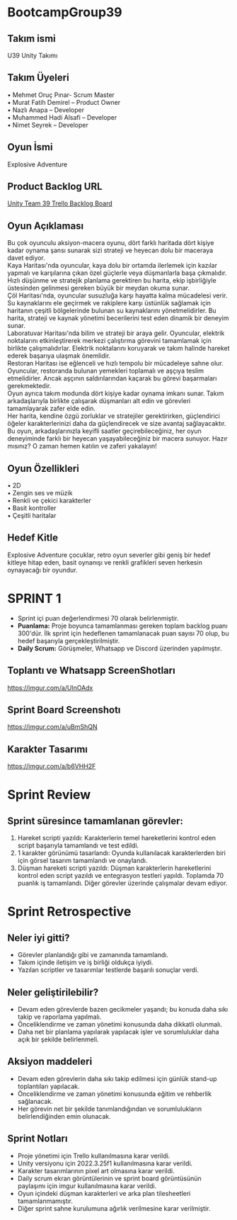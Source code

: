 # BootcampGroup39

## Takım ismi
U39 Unity Takımı
## Takım Üyeleri
•	Mehmet Oruç Pınar- Scrum Master <br/>
•	Murat Fatih Demirel – Product Owner <br/>
•	Nazlı Anapa – Developer <br/>
•	Muhammed Hadi Alsafi – Developer <br/>
•	Nimet Seyrek – Developer
## Oyun İsmi
Explosive Adventure
## Product Backlog URL
[Unity Team 39 Trello Backlog Board](https://trello.com/b/PfJCcSZ7/bootcamp)
## Oyun Açıklaması 
Bu çok oyunculu aksiyon-macera oyunu, dört farklı haritada dört kişiye kadar oynama şansı sunarak sizi strateji ve heyecan dolu bir maceraya davet ediyor. <br/>
Kaya Haritası'nda oyuncular, kaya dolu bir ortamda ilerlemek için kazılar yapmalı ve karşılarına çıkan özel güçlerle veya düşmanlarla başa çıkmalıdır. Hızlı düşünme ve stratejik planlama gerektiren bu harita, ekip işbirliğiyle üstesinden gelinmesi gereken büyük bir meydan okuma sunar.<br/>
Çöl Haritası'nda, oyuncular susuzluğa karşı hayatta kalma mücadelesi verir. Su kaynaklarını ele geçirmek ve rakiplere karşı üstünlük sağlamak için haritanın çeşitli bölgelerinde bulunan su kaynaklarını yönetmelidirler. Bu harita, strateji ve kaynak yönetimi becerilerini test eden dinamik bir deneyim sunar.<br/>
Laboratuvar Haritası'nda bilim ve strateji bir araya gelir. Oyuncular, elektrik noktalarını etkinleştirerek merkezi çalıştırma görevini tamamlamak için birlikte çalışmalıdırlar. Elektrik noktalarını koruyarak ve takım halinde hareket ederek başarıya ulaşmak önemlidir. <br/>
Restoran Haritası ise eğlenceli ve hızlı tempolu bir mücadeleye sahne olur. Oyuncular, restoranda bulunan yemekleri toplamalı ve aşçıya teslim etmelidirler. Ancak aşçının saldırılarından kaçarak bu görevi başarmaları gerekmektedir. <br/>
Oyun ayrıca takım modunda dört kişiye kadar oynama imkanı sunar. Takım arkadaşlarıyla birlikte çalışarak düşmanları alt edin ve görevleri tamamlayarak zafer elde edin. <br/>
Her harita, kendine özgü zorluklar ve stratejiler gerektirirken, güçlendirici öğeler karakterlerinizi daha da güçlendirecek ve size avantaj sağlayacaktır. Bu oyun, arkadaşlarınızla keyifli saatler geçirebileceğiniz, her oyun deneyiminde farklı bir heyecan yaşayabileceğiniz bir macera sunuyor. Hazır mısınız? O zaman hemen katılın ve zaferi yakalayın!
## Oyun Özellikleri
•	2D <br/>
•	Zengin ses ve müzik <br/>
•	Renkli ve çekici karakterler <br/>
•	Basit kontroller <br/>
•	Çeşitli haritalar <br/>
## Hedef Kitle
Explosive Adventure çocuklar, retro oyun severler gibi geniş bir hedef kitleye hitap eden, basit oynanışı ve renkli grafikleri seven herkesin oynayacağı bir oyundur.
# SPRINT 1
* Sprint içi puan değerlendirmesi 70 olarak belirlenmiştir.
* **Puanlama:** Proje boyunca tamamlanması gereken toplam backlog puanı 300'dür. İlk sprint için hedeflenen tamamlanacak puan sayısı 70 olup, bu hedef başarıyla gerçekleştirilmiştir.
* **Daily Scrum:** Görüşmeler, Whatsapp ve Discord üzerinden yapılmıştır.
## Toplantı ve Whatsapp ScreenShotları
https://imgur.com/a/UlnOAdx
##  Sprint Board Screenshotı
https://imgur.com/a/uBmShQN
## Karakter Tasarımı
https://imgur.com/a/b6VHH2F
# Sprint Review
## Sprint süresince tamamlanan görevler:
1. Hareket scripti yazıldı: Karakterlerin temel hareketlerini kontrol eden script başarıyla tamamlandı ve test edildi.
2. 1 karakter görünümü tasarlandı: Oyunda kullanılacak karakterlerden biri için görsel tasarım tamamlandı ve onaylandı.
3. Düşman hareketi scripti yazıldı: Düşman karakterlerin hareketlerini kontrol eden script yazıldı ve entegrasyon testleri yapıldı.
Toplamda 70 puanlık iş tamamlandı. Diğer görevler üzerinde çalışmalar devam ediyor.
# Sprint Retrospective
## Neler iyi gitti?
* Görevler planlandığı gibi ve zamanında tamamlandı.
* Takım içinde iletişim ve iş birliği oldukça iyiydi.
* Yazılan scriptler ve tasarımlar testlerde başarılı sonuçlar verdi.
## Neler geliştirilebilir?
* Devam eden görevlerde bazen gecikmeler yaşandı; bu konuda daha sıkı takip ve raporlama yapılmalı.
* Önceliklendirme ve zaman yönetimi konusunda daha dikkatli olunmalı.
* Daha net bir planlama yapılarak yapılacak işler ve sorumluluklar daha açık bir şekilde belirlenmeli.
## Aksiyon maddeleri
* Devam eden görevlerin daha sıkı takip edilmesi için günlük stand-up toplantıları yapılacak.
* Önceliklendirme ve zaman yönetimi konusunda eğitim ve rehberlik sağlanacak.
* Her görevin net bir şekilde tanımlandığından ve sorumlulukların belirlendiğinden emin olunacak.
## Sprint Notları
* Proje yönetimi için Trello kullanılmasına karar verildi.
* Unity versiyonu için 2022.3.25f1 kullanılmasına karar verildi.
* Karakter tasarımlarının pixel art olmasına karar verildi.
* Daily scrum ekran görüntülerinin ve sprint board görüntüsünün paylaşımı için imgur kullanılmasına karar verildi.
* Oyun içindeki düşman karakterleri ve arka plan tilesheetleri tamamlanmamıştır.
* Diğer sprint sahne kurulumuna ağırlık verilmesine karar verilmiştir.

  
